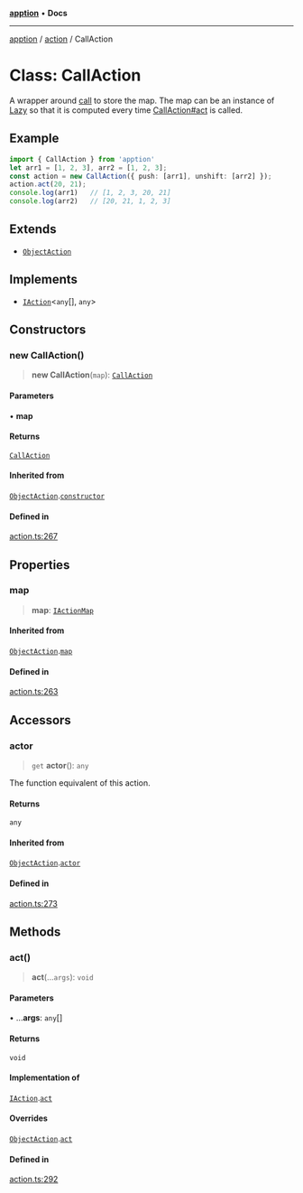 [**apption**](../../README.md) • **Docs**

***

[apption](../../modules.md) / [action](../README.md) / CallAction

# Class: CallAction

A wrapper around [call](../functions/call.md) to store the map. The map can be an instance 
of [Lazy](Lazy.md) so that it is computed every time [CallAction#act](CallAction.md#act) is called.

## Example

```ts
import { CallAction } from 'apption'
let arr1 = [1, 2, 3], arr2 = [1, 2, 3];
const action = new CallAction({ push: [arr1], unshift: [arr2] });
action.act(20, 21);
console.log(arr1)   // [1, 2, 3, 20, 21]
console.log(arr2)   // [20, 21, 1, 2, 3]
```

## Extends

- [`ObjectAction`](ObjectAction.md)

## Implements

- [`IAction`](../interfaces/IAction.md)\<`any`[], `any`\>

## Constructors

### new CallAction()

> **new CallAction**(`map`): [`CallAction`](CallAction.md)

#### Parameters

• **map**

#### Returns

[`CallAction`](CallAction.md)

#### Inherited from

[`ObjectAction`](ObjectAction.md).[`constructor`](ObjectAction.md#constructors)

#### Defined in

[action.ts:267](https://github.com/mksunny1/apption/blob/edbec5398a9c4dd80aef328bce86959614ae2fb4/src/action.ts#L267)

## Properties

### map

> **map**: [`IActionMap`](../type-aliases/IActionMap.md)

#### Inherited from

[`ObjectAction`](ObjectAction.md).[`map`](ObjectAction.md#map)

#### Defined in

[action.ts:263](https://github.com/mksunny1/apption/blob/edbec5398a9c4dd80aef328bce86959614ae2fb4/src/action.ts#L263)

## Accessors

### actor

> `get` **actor**(): `any`

The function equivalent of this action.

#### Returns

`any`

#### Inherited from

[`ObjectAction`](ObjectAction.md).[`actor`](ObjectAction.md#actor)

#### Defined in

[action.ts:273](https://github.com/mksunny1/apption/blob/edbec5398a9c4dd80aef328bce86959614ae2fb4/src/action.ts#L273)

## Methods

### act()

> **act**(...`args`): `void`

#### Parameters

• ...**args**: `any`[]

#### Returns

`void`

#### Implementation of

[`IAction`](../interfaces/IAction.md).[`act`](../interfaces/IAction.md#act)

#### Overrides

[`ObjectAction`](ObjectAction.md).[`act`](ObjectAction.md#act)

#### Defined in

[action.ts:292](https://github.com/mksunny1/apption/blob/edbec5398a9c4dd80aef328bce86959614ae2fb4/src/action.ts#L292)
